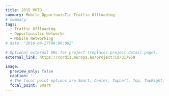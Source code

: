 ```yaml
---
title: 2015 MOTO
summary: Mobile OpportunisTic Traffic Offloading
# summary: 
tags:
  - Traffic Offloading
  - Opportunistic Networks
  - Mobile Networking
# date: "2016-04-27T00:00:00Z"

# Optional external URL for project (replaces project detail page).
external_link: https://cordis.europa.eu/project/id/317959

image:
  preview_only: false
  caption: ''
  # The focal point options are Smart, Center, TopLeft, Top, TopRight, Left, Right, BottomLeft, Bottom, BottomRight
  focal_point: Smart
---
```




